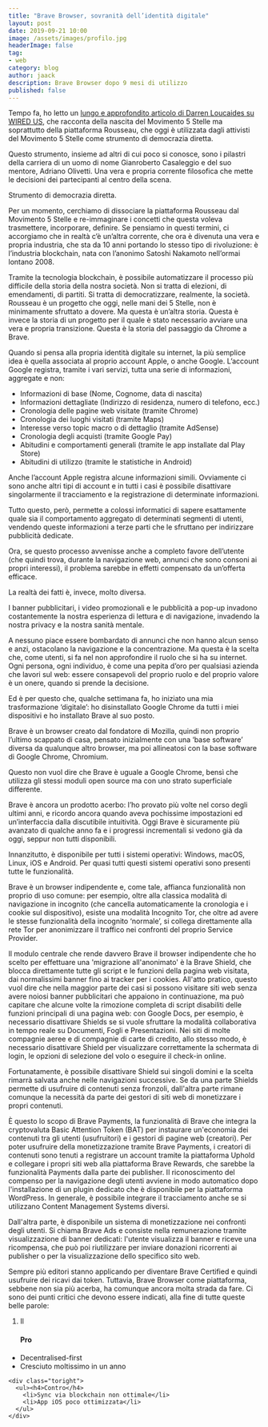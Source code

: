 ```yaml
---
title: "Brave Browser, sovranità dell’identità digitale"
layout: post
date: 2019-09-21 10:00
image: /assets/images/profilo.jpg
headerImage: false
tag:
- web
category: blog
author: jaack
description: Brave Browser dopo 9 mesi di utilizzo
published: false
---
```


Tempo fa, ho letto un [lungo e approfondito articolo di Darren Loucaides su WIRED US](https://www.wired.com/story/italy-five-star-movement-techno-utopians/), che racconta della nascita del Movimento 5 Stelle ma soprattutto della piattaforma Rousseau, che oggi è utilizzata dagli attivisti del Movimento 5 Stelle come strumento di democrazia diretta.

Questo strumento, insieme ad altri di cui poco si conosce, sono i pilastri della
carriera di un uomo di nome Gianroberto Casaleggio e del suo mentore, Adriano Olivetti.
Una vera e propria corrente filosofica che mette le decisioni dei partecipanti al centro della scena.

Strumento di democrazia diretta.

Per un momento, cerchiamo di dissociare la piattaforma Rousseau dal Movimento 5 Stelle e re-immaginare i concetti che questa voleva trasmettere, incorporare, definire. Se pensiamo in questi termini, ci accorgiamo che in realtà c’è un’altra corrente, che ora è divenuta una vera e propria industria, che sta da 10 anni portando lo stesso tipo di rivoluzione: è l’industria blockchain, nata con l’anonimo Satoshi Nakamoto nell’ormai lontano 2008.

Tramite la tecnologia blockchain, è possibile automatizzare il processo più difficile della storia della nostra società.
Non si tratta di elezioni, di emendamenti, di partiti. Si tratta di democratizzare, realmente, la società.
Rousseau è un progetto che oggi, nelle mani dei 5 Stelle, non è minimamente sfruttato a dovere. Ma questa è un’altra storia.
Questa è invece la storia di un progetto per il quale è stato necessario avviare una vera e propria transizione. Questa è la storia del passaggio da Chrome a Brave.

Quando si pensa alla propria identità digitale su internet, la più semplice idea è quella associata al proprio account Apple, o anche Google.
L’account Google registra, tramite i vari servizi, tutta una serie di informazioni, aggregate e non:
* Informazioni di base (Nome, Cognome, data di nascita)
* Informazioni dettagliate (Indirizzo di residenza, numero di telefono, ecc.)
* Cronologia delle pagine web visitate (tramite Chrome)
* Cronologia dei luoghi visitati (tramite Maps)
* Interesse verso topic macro o di dettaglio (tramite AdSense)
* Cronologia degli acquisti (tramite Google Pay)
* Abitudini e comportamenti generali (tramite le app installate dal Play Store)
* Abitudini di utilizzo (tramite le statistiche in Android)

Anche l’account Apple registra alcune informazioni simili. Ovviamente ci sono anche altri tipi di account e in tutti i casi è possibile disattivare singolarmente il tracciamento e la registrazione di determinate informazioni.

Tutto questo, però, permette a colossi informatici di sapere esattamente quale sia il comportamento aggregato di determinati segmenti di utenti, vendendo queste informazioni a terze parti che le sfruttano per indirizzare pubblicità dedicate.

Ora, se questo processo avvenisse anche a completo favore dell’utente (che quindi trova, durante la navigazione web, annunci che sono consoni ai propri interessi), il problema sarebbe in effetti compensato da un’offerta efficace.

La realtà dei fatti è, invece, molto diversa.

I banner pubblicitari, i video promozionali e le pubblicità a pop-up invadono costantemente la nostra esperienza di lettura e di navigazione, invadendo la nostra privacy e la nostra sanità mentale.

A nessuno piace essere bombardato di annunci che non hanno alcun senso e anzi, ostacolano la navigazione e la concentrazione.
Ma questa è la scelta che, come utenti, si fa nel non approfondire il ruolo che si ha su internet. Ogni persona, ogni individuo, è come una pepita d’oro per qualsiasi azienda che lavori sul web: essere consapevoli del proprio ruolo e del proprio valore è un onere, quando si prende la decisione.

Ed è per questo che, qualche settimana fa, ho iniziato una mia trasformazione ‘digitale’: ho disinstallato Google Chrome da tutti i miei dispositivi e ho installato Brave al suo posto.

Brave è un browser creato dal fondatore di Mozilla, quindi non proprio l’ultimo scappato di casa, pensato inizialmente con una ‘base software’ diversa da qualunque altro browser, ma poi allineatosi con la base software di Google Chrome, Chromium.

Questo non vuol dire che Brave è uguale a Google Chrome, bensì che utilizza gli stessi moduli open source ma con uno strato superficiale differente.

Brave è ancora un prodotto acerbo: l’ho provato più volte nel corso degli ultimi anni, e ricordo ancora quando aveva pochissime impostazioni ed un’interfaccia dalla discutibile intuitività.
Oggi Brave è sicuramente più avanzato di qualche anno fa e i progressi incrementali si vedono già da oggi, seppur non tutti disponibili.

Innanzitutto, è disponibile per tutti i sistemi operativi: Windows, macOS, Linux, iOS e Android. Per quasi tutti questi sistemi operativi sono presenti tutte le funzionalità.

Brave è un browser indipendente e, come tale, affianca funzionalità non proprio di uso comune: per esempio, oltre alla classica modalità di navigazione in incognito (che cancella automaticamente la cronologia e i cookie sul dispositivo), esiste una modalità Incognito Tor, che oltre ad avere le stesse funzionalità della incognito ‘normale’, si collega direttamente alla rete Tor per anonimizzare il traffico nei confronti del proprio Service Provider.

Il modulo centrale che rende davvero Brave il browser indipendente che ho scelto per effettuare una 'migrazione all'anonimato' è la Brave Shield, che blocca direttamente tutte gli script e le funzioni della pagina web visitata, dai normalissimi banner fino ai tracker per i cookies. All'atto pratico, questo vuol dire che nella maggior parte dei casi si possono visitare siti web senza avere noiosi banner pubblicitari che appaiono in continuazione, ma può capitare che alcune volte la rimozione completa di script disabiliti delle funzioni principali di una pagina web: con Google Docs, per esempio, è necessario disattivare Shields se si vuole sfruttare la modalità collaborativa in tempo reale su Documenti, Fogli e Presentazioni. Nei siti di molte compagnie aeree e di compagnie di carte di credito, allo stesso modo, è necessario disattivare Shield per visualizzare correttamente la schermata di login, le opzioni di selezione del volo o eseguire il check-in online.

Fortunatamente, è possibile disattivare Shield sui singoli domini e la scelta rimarrà salvata anche nelle navigazioni successive.
Se da una parte Shields permette di usufruire di contenuti senza fronzoli, dall'altra parte rimane comunque la necessità da parte dei gestori di siti web di monetizzare i propri contenuti.

È questo lo scopo di Brave Payments, la funzionalità di Brave che integra la cryptovaluta Basic Attention Token (BAT) per instaurare un'economia dei contenuti tra gli utenti (usufruitori) e i gestori di pagine web (creatori).
Per poter usufruire della monetizzazione tramite Brave Payments, i creatori di contenuti sono tenuti a registrare un account tramite la piattaforma Uphold e collegare i propri siti web alla piattaforma Brave Rewards, che sarebbe la funzionalità Payments dalla parte dei publisher. Il riconoscimento del compenso per la navigazione degli utenti avviene in modo automatico dopo l'installazione di un plugin dedicato che è disponibile per la piattaforma WordPress. In generale, è possibile integrare il tracciamento anche se si utilizzano Content Management Systems diversi.

Dall'altra parte, è disponibile un sistema di monetizzazione nei confronti degli utenti. Si chiama Brave Ads e consiste nella remunerazione tramite visualizzazione di banner dedicati: l'utente visualizza il banner e riceve una ricompensa, che può poi riutilizzare per inviare donazioni ricorrenti ai publisher o per la visualizzazione dello specifico sito web.

Sempre più editori stanno applicando per diventare Brave Certified e quindi usufruire dei ricavi dai token. Tuttavia, Brave Browser come piattaforma, sebbene non sia più acerba, ha comunque ancora molta strada da fare. Ci sono dei punti critici che devono essere indicati, alla fine di tutte queste belle parole:

1. Il


<div class="side-by-side">
    <div class="toleft">
      <ul><h4>Pro</h4>
        <li>Decentralised-first</li>
        <li>Cresciuto moltissimo in un anno</li>
      </ul>
    </div>

    <div class="toright">
      <ul><h4>Contro</h4>
        <li>Sync via blockchain non ottimale</li>
        <li>App iOS poco ottimizzata</li>
      </ul>
    </div>
  </div>
